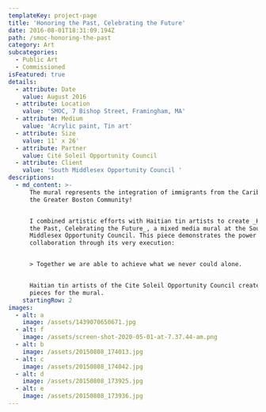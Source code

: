 ```yaml
---
templateKey: project-page
title: 'Honoring the Past, Celebrating the Future'
date: 2016-08-01T18:31:09.194Z
path: /smoc-honoring-the-past
category: Art
subcategories:
  - Public Art
  - Commissioned
isFeatured: true
details:
  - attribute: Date
    value: August 2016
  - attribute: Location
    value: 'SMOC, 7 Bishop Street, Framingham, MA'
  - attribute: Medium
    value: 'Acrylic paint, Tin art'
  - attribute: Size
    value: 11' x 26'
  - attribute: Partner
    value: Cité Soleil Opportunity Council
  - attribute: Client
    value: 'South Middlesex Opportunity Council '
descriptions:
  - md_content: >-
      The mural represents the integration of immigrants from the Caribbean into
      the Greater Boston Community!


      I combined artistic efforts with Haitian tin artists to create _Honoring
      the Past, Celebrating the Future_, a mixed media mural at the South
      Middlesex Opportunity Council. This piece demonstrates the power of
      collaboration through its very execution: 


      > Together we are able to achieve what we never could alone.


      Haitian tin artists of the Cite Soleil Opportunity Council created 25
      pieces for the mural.
    startingRow: 2
images:
  - alt: a
    image: /assets/1439070650671.jpg
  - alt: f
    image: /assets/screen-shot-2020-05-01-at-7.37.44-am.png
  - alt: b
    image: /assets/20150808_174013.jpg
  - alt: c
    image: /assets/20150808_174042.jpg
  - alt: d
    image: /assets/20150808_173925.jpg
  - alt: e
    image: /assets/20150808_173936.jpg
---
```


